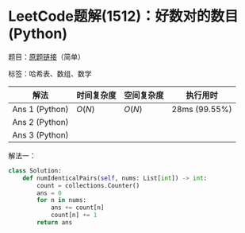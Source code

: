 # LeetCode题解(1512)：好数对的数目(Python)

题目：[原题链接](https://leetcode-cn.com/problems/number-of-good-pairs/)（简单）

标签：哈希表、数组、数学

| 解法           | 时间复杂度 | 空间复杂度 | 执行用时      |
| -------------- | ---------- | ---------- | ------------- |
| Ans 1 (Python) | $O(N)$     | $O(N)$     | 28ms (99.55%) |
| Ans 2 (Python) |            |            |               |
| Ans 3 (Python) |            |            |               |

解法一：

```python
class Solution:
    def numIdenticalPairs(self, nums: List[int]) -> int:
        count = collections.Counter()
        ans = 0
        for n in nums:
            ans += count[n]
            count[n] += 1
        return ans
```